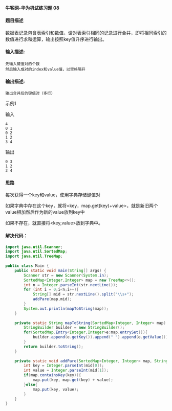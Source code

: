 #### 牛客网-华为机试练习题 08

#### 题目描述

数据表记录包含表索引和数值，请对表索引相同的记录进行合并，即将相同索引的数值进行求和运算，输出按照key值升序进行输出。

#### 输入描述:

```
先输入键值对的个数
然后输入成对的index和value值，以空格隔开
```

#### 输出描述:

```
输出合并后的键值对（多行）
```

示例1

输入

```
4
0 1
0 2
1 2
3 4
```

输出

```
0 3
1 2
3 4
```

#### 思路

每次获得一个key和value，使用字典存储键值对

如果字典中存在这个key，就将<key，map.get(key)+value>，就是新旧两个value相加然后作为新的value放到key中

如果不存在，就直接将<key,value>放到字典中。

#### 解决代码：

```java
import java.util.Scanner;
import java.util.SortedMap;
import java.util.TreeMap;
 
public class Main {
    public static void main(String[] args) {
        Scanner str = new Scanner(System.in);
        SortedMap<Integer,Integer> map = new TreeMap<>();
        int n = Integer.parseInt(str.nextLine());
        for (int i = 0;i<n;i++){
            String[] mid = str.nextLine().split("\\s+");
            addPare(map,mid);
        }
        System.out.println(mapToString(map));
    }
     
    private static String mapToString(SortedMap<Integer, Integer> map) {
        StringBuilder builder = new StringBuilder();
        for(SortedMap.Entry<Integer,Integer>e:map.entrySet()){
            builder.append(e.getKey()).append(" ").append(e.getValue()).append("\r");
        }
        return builder.toString();
    }
 
    private static void addPare(SortedMap<Integer, Integer> map, String[] mid) {
        int key = Integer.parseInt(mid[0]);
        int value = Integer.parseInt(mid[1]);
        if(map.containsKey(key)){
            map.put(key, map.get(key) + value);
        }else{
            map.put(key, value);
        }
    }
}
```



